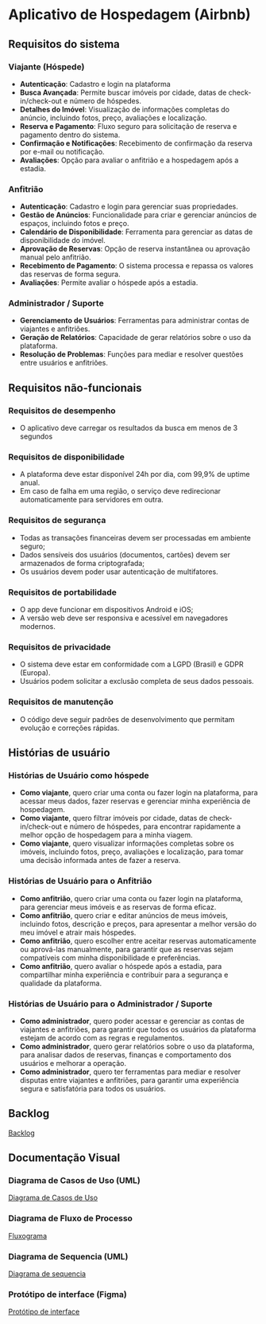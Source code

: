 # Aplicativo de Hospedagem (Airbnb)

## Requisitos do sistema

### Viajante (Hóspede)

* **Autenticação**: Cadastro e login na plataforma
* **Busca Avançada**: Permite buscar imóveis por cidade, datas de check-in/check-out e número de hóspedes.
* **Detalhes do Imóvel**: Visualização de informações completas do anúncio, incluindo fotos, preço, avaliações e localização.
* **Reserva e Pagamento**: Fluxo seguro para solicitação de reserva e pagamento dentro do sistema.
* **Confirmação e Notificações**: Recebimento de confirmação da reserva por e-mail ou notificação.
* **Avaliações**: Opção para avaliar o anfitrião e a hospedagem após a estadia.

### Anfitrião

* **Autenticação**: Cadastro e login para gerenciar suas propriedades.
* **Gestão de Anúncios**: Funcionalidade para criar e gerenciar anúncios de espaços, incluindo fotos e preço.
* **Calendário de Disponibilidade**: Ferramenta para gerenciar as datas de disponibilidade do imóvel.
* **Aprovação de Reservas**: Opção de reserva instantânea ou aprovação manual pelo anfitrião.
* **Recebimento de Pagamento**: O sistema processa e repassa os valores das reservas de forma segura.
* **Avaliações**: Permite avaliar o hóspede após a estadia.

### Administrador / Suporte

* **Gerenciamento de Usuários**: Ferramentas para administrar contas de viajantes e anfitriões.
* **Geração de Relatórios**: Capacidade de gerar relatórios sobre o uso da plataforma.
* **Resolução de Problemas**: Funções para mediar e resolver questões entre usuários e anfitriões.

## Requisitos não-funcionais

### Requisitos de desempenho
* O aplicativo deve carregar os resultados da busca em menos de 3 segundos

### Requisitos de disponibilidade
* A plataforma deve estar disponível 24h por dia, com 99,9% de uptime anual.
* Em caso de falha em uma região, o serviço deve redirecionar automaticamente para servidores em outra.

### Requisitos de segurança
* Todas as transações financeiras devem ser processadas em ambiente seguro;
* Dados sensíveis dos usuários (documentos, cartões) devem ser armazenados de forma criptografada;
* Os usuários devem poder usar autenticação de multifatores.

### Requisitos de portabilidade
* O app deve funcionar em dispositivos Android e iOS;
* A versão web deve ser responsiva e acessível em navegadores modernos.

### Requisitos de privacidade
* O sistema deve estar em conformidade com a LGPD (Brasil) e GDPR (Europa).
* Usuários podem solicitar a exclusão completa de seus dados pessoais.

### Requisitos de manutenção
* O código deve seguir padrões de desenvolvimento que permitam evolução e correções rápidas.
  
## Histórias de usuário

### Histórias de Usuário como hóspede 

*  **Como viajante**, quero criar uma conta ou fazer login na plataforma, para acessar meus dados, fazer reservas e gerenciar minha experiência de hospedagem.
*  **Como viajante**, quero filtrar imóveis por cidade, datas de check-in/check-out e número de hóspedes, para encontrar rapidamente a melhor opção de hospedagem para a minha viagem.
*  **Como viajante**, quero visualizar informações completas sobre os imóveis, incluindo fotos, preço, avaliações e localização, para tomar uma decisão informada antes de fazer a reserva.

### Histórias de Usuário para o Anfitrião

* **Como anfitrião**, quero criar uma conta ou fazer login na plataforma, para gerenciar meus imóveis e as reservas de forma eficaz.
* **Como anfitrião**, quero criar e editar anúncios de meus imóveis, incluindo fotos, descrição e preços, para apresentar a melhor versão do meu imóvel e atrair mais hóspedes.
* **Como anfitrião**, quero escolher entre aceitar reservas automaticamente ou aprová-las manualmente, para garantir que as reservas sejam compatíveis com minha disponibilidade e preferências.
* **Como anfitrião**, quero avaliar o hóspede após a estadia, para compartilhar minha experiência e contribuir para a segurança e qualidade da plataforma.

### Histórias de Usuário para o Administrador / Suporte

* **Como administrador**, quero poder acessar e gerenciar as contas de viajantes e anfitriões, para garantir que todos os usuários da plataforma estejam de acordo com as regras e regulamentos.
* **Como administrador**, quero gerar relatórios sobre o uso da plataforma, para analisar dados de reservas, finanças e comportamento dos usuários e melhorar a operação.
* **Como administrador**, quero ter ferramentas para mediar e resolver disputas entre viajantes e anfitriões, para garantir uma experiência segura e satisfatória para todos os usuários.

## Backlog 

[Backlog](https://github.com/users/EdgarrCosta/projects/1)

## Documentação Visual

### Diagrama de Casos de Uso (UML)

[Diagrama de Casos de Uso](https://github.com/EdgarrCosta/Trabalho-arnaldo/blob/Diagrama-de-casos-uso/README.md)

### Diagrama de Fluxo de Processo

[Fluxograma](https://github.com/EdgarrCosta/Trabalho-arnaldo/blob/Diagrama-de-fluxo-de-processo/README.md)

### Diagrama de Sequencia (UML)

[Diagrama de sequencia](https://github.com/EdgarrCosta/Trabalho-arnaldo/blob/Diagrama-de-Sequencia/README.md)

### Protótipo de interface (Figma)
[Protótipo de interface](https://www.figma.com/proto/raWUoOrbMbYUpusBr6oXre/Untitled?node-id=5-11&starting-point-node-id=5%3A11)
